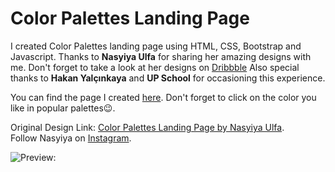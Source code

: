 # Color Palettes Landing Page

  I created Color Palettes landing page using HTML, CSS, Bootstrap and Javascript.
  Thanks to **Nasyiya Ulfa** for sharing her amazing designs with me. Don't forget to take a look at her designs on [Dribbble](https://dribbble.com/Nasyiyaulfa)
  Also special thanks to **Hakan Yalçınkaya** and **UP School** for occasioning this experience.

  You can find the page I created [here](https://imcagla.github.io/ColorPalettes/). Don't forget to click on the color you like in popular palettes😉.


  Original Design Link: [Color Palettes Landing Page by Nasyiya Ulfa](https://dribbble.com/shots/13940580-Color-Palettes-Landing-Page).  
  Follow Nasyiya on [Instagram](https://www.instagram.com/nasyiya.design/).

![Preview:](images/colorpalettes.gif)
